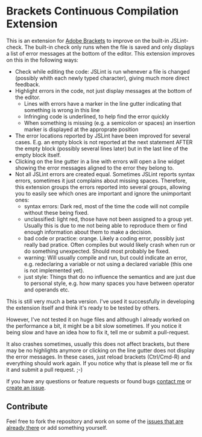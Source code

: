 Brackets Continuous Compilation Extension
=========================================

This is an extension for [Adobe Brackets][1] to improve on the built-in JSLint-check. The built-in check only runs when the file is saved and only displays a list of error messages at the bottom of the editor. This extension improves on this in the following ways:

* Check while editing the code: JSLint is run whenever a file is changed (possibly whith each newly typed character), giving much more direct feedback.
* Highlight errors in the code, not just display messages at the bottom of the editor.
	* Lines with errors have a marker in the line gutter indicating that something is wrong in this line
	* Infringing code is underlined, to help find the error quickly
	* When something is missing (e.g. a semicolon or spaces) an insertion marker is displayed at the approprate position
* The error locations reported by JSLint have been improved for several cases. E.g. an empty block is not reported at the next statement AFTER the empty block (possibly several lines later) but in the last line of the empty block itself.
* Clicking on the line gutter in a line with errors will open a line widget showing the error messages aligned to the error they belong to.
* Not all JSLint errors are created equal. Sometimes JSLint reports syntax errors, sometimes it just complains about missing spaces. Therefore, this extension groups the errors reported into several groups, allowing you to easily see which ones are important and ignore the unimportant ones:
	* syntax errors: Dark red, most of the time the code will not compile without these being fixed. 
	* unclassified: light red, those have not been assigned to a group yet. Usually this is due to me not being able to reproduce them or find enough information about them to make a decision.
	* bad code or practice: orange. Likely a coding error, possibly just really bad pratice. Often compiles but would likely crash when run or do something unexpected. Should most probably be fixed.
	* warning: Will usually compile and run, but could indicate an error, e.g. redeclaring a variable or not using a declared variable (this one is not implemented yet).
	* just style: Things that do no influence the semantics and are just due to personal style, e.g. how many spaces you have between operator and operands etc.


This is still very much a beta version. I've used it successfully in developing the extension itself and think it's ready to be tested by others. 

However, I've not tested it on huge files and although I already worked on the performance a bit, it might be a bit slow sometimes. If you notice it being slow and have an idea how to fix it, tell me or submit a pull-request. 

It also crashes sometimes, usually this does not affect brackets, but there may be no highlights anymore or clicking on the line gutter does not display the error messages. In these cases, just reload brackets (Ctrl/Cmd-R) and everything should work again. If you notice why that is please tell me or fix it and submit a pull request. ;-)

If you have any questions or feature requests or found bugs [contact me][2] or [create an issue][3].


Contribute
-----------------
Feel free to fork the repository and work on some of the [issues that are already there][3] or add something yourself.


[1]: https://github.com/adobe/brackets
[2]: mailto:github@joachim.monoceres.uberspace.de
[3]: https://github.com/JoachimK/brackets-continuous-compilation/issues